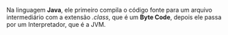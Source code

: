 Na linguagem **Java**, ele primeiro compila o código fonte para um arquivo intermediário com a extensão *.class*, que é um **Byte Code**, depois ele passa por um Interpretador, que é a JVM.